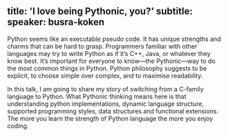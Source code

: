 title: 'I love being Pythonic, you?'
subtitle:
speaker: busra-koken
---
Python seems like an executable pseudo code. It has unique strengths and charms that can be hard to grasp. Programmers familiar with other languages may try to write Python as if it’s C++, Java, or whatever they know best. It’s important for everyone to know—the Pythonic—way to do the most common things in Python. Python philosophy suggests to be explicit, to choose simple over complex, and to maximise readability.

In this talk, I am going to share my story of switching from a C-family language to Python. What Pythonic thinking means here is that understanding python implementations, dynamic language structure, supported programming styles, data structures and functional extensions. The more you learn the strength of Python language the more you enjoy coding.
